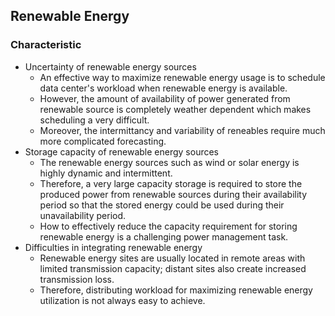 ## Renewable Energy


### Characteristic
- Uncertainty of renewable energy sources
    - An effective way to maximize renewable energy usage is to schedule data center's workload when renewable energy is available.
    - However, the amount of availability of power generated from renewable source is completely weather dependent which makes scheduling a very difficult. 
    - Moreover, the intermittancy and variability of reneables require much more complicated forecasting.
- Storage capacity of renewable energy sources
    - The renewable energy sources such as wind or solar energy is highly dynamic and intermittent.
    - Therefore, a very large capacity storage is required to store the produced power from renewable sources during their availability period so that the stored energy could be used during their unavailability period.
    - How to effectively reduce the capacity requirement for storing renewable energy is a challenging power management task.
- Difficulties in integrating renewable energy
    - Renewable energy sites are usually located in remote areas with limited transmission capacity; distant sites also create increased transmission loss.
    - Therefore, distributing workload for maximizing renewable energy utilization is not always easy to achieve.
   
